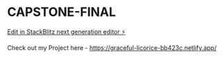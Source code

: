 # CAPSTONE-FINAL

[Edit in StackBlitz next generation editor ⚡️](https://stackblitz.com/~/github.com/DivyanshuSingh2025/CAPSTONE-FINAL)

Check out my Project here - https://graceful-licorice-bb423c.netlify.app/ 
